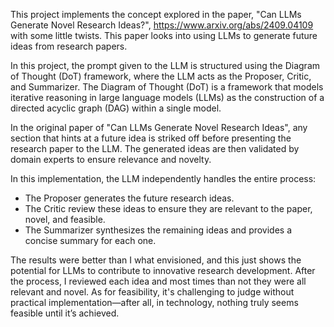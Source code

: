 This project implements the concept explored in the paper, "Can LLMs Generate Novel Research Ideas?", https://www.arxiv.org/abs/2409.04109 with some little twists.
This paper looks into using LLMs to generate future ideas from research papers.

In this project, the prompt given to the LLM is structured using the Diagram of Thought (DoT) framework, where the LLM acts as the Proposer, Critic, and Summarizer.
The Diagram of Thought (DoT) is a framework that models iterative reasoning in large language models (LLMs) as the construction of a directed acyclic graph (DAG) within a single model.

In the original paper of "Can LLMs Generate Novel Research Ideas", any section that hints at a future idea is striked off before presenting the research paper to the LLM.
The generated ideas are then validated by domain experts to ensure relevance and novelty.

In this implementation, the LLM independently handles the entire process:

- The Proposer generates the future research ideas.
- The Critic review these ideas to ensure they are relevant to the paper, novel, and feasible.
- The Summarizer synthesizes the remaining ideas and provides a concise summary for each one.

The results were better than I what envisioned, and this just shows the potential for LLMs to contribute to innovative research development.
After the process, I reviewed each idea and most times than not they were all relevant and novel. 
As for feasibility, it's challenging to judge without practical implementation—after all, in technology, nothing truly seems feasible until it’s achieved.
